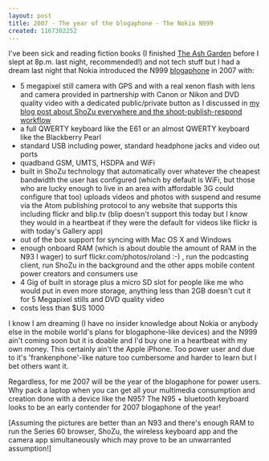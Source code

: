 ```yaml
---
layout: post
title: 2007 - The year of the blogaphone - The Nokia N999
created: 1167302252
---
```

<p> I&#39;ve been sick and reading fiction books (I finished <a href="http://www.harpercollins.ca/global_scripts/product_catalog/book_xml.asp?isbn=0006485456&amp;tc=rg">The Ash Garden</a>  before I slept at 8p.m. last night, recommended!) and not tech stuff but I had a dream last night that Nokia introduced the N999 <a href="/rt/archives/2006/11/17/blogaphone-i-want-it-n95-plus-keyboard">blogaphone</a> in 2007 with: </p><ul> <li>5 megapixel still camera with GPS and with a real xenon flash with lens and camera provided in partnership with Canon or Nikon  and DVD quality video with a dedicated public/private button as I discussed in <a href="http://rolandtanglao.com/archives/2006/12/04/shozu-like-technology-with-suspend-resume-uploading-in-the-background-will-be-in-all-cameras">my blog post about ShoZu everywhere and the shoot-publish-respond workflow</a></li> <li>a full QWERTY keyboard like the E61 or an almost QWERTY keyboard like the Blackberry Pearl</li> <li>standard USB including power, standard headphone jacks and video out ports</li> <li>quadband GSM, UMTS, HSDPA and WiFi</li> <li>built in ShoZu technology that automatically over whatever the cheapest bandwidth the user has configured (which by default is WiFi, but those who are lucky enough to live in an area with affordable 3G could configure that too) uploads videos and photos with suspend and resume via the Atom publishing protocol to any website that supports this including flickr and blip.tv (blip doesn&#39;t support this today but I know they would in a heartbeat if they were the default for videos like flickr is with today&#39;s Gallery app)</li> <li>out of the box support for syncing with Mac OS X and Windows</li> <li>enough onboard RAM (which is about double the amount of RAM in the N93 I wager) to surf flickr.com/photos/roland :-) , run the podcasting client, run ShoZu in the background and the other apps mobile content power creators and consumers use</li> <li>4 Gig of built in storage plus a micro SD slot for people like me who would put in even more storage, anything less than 2GB doesn&#39;t cut it for 5 Megapixel stills and DVD quality video</li> <li>costs less than $US 1000</li> </ul><p> I know I am dreaming (I have no insider knowledge about Nokia or anybody else in the mobile world&#39;s plans for blogaphone-like devices)  and the N999 ain&#39;t coming soon but it is doable and I&#39;d buy one in a heartbeat with my own money.  This certainly ain&#39;t the Apple iPhone. Too power user and due to it&#39;s &#39;frankenphone&#39;-like nature too cumbersome and harder to learn but I bet others want it. </p><p> Regardless, for me 2007 will be the year of the blogaphone for power users. Why pack a laptop when you can get all your multimedia consumption and creation done with a device like the N95? The N95 + bluetooth keyboard looks to be an early contender for 2007 blogaphone of the year! </p><p> [Assuming the pictures are better than an N93 and there&#39;s enough RAM to run the Series 60 browser, ShoZu, the wireless keyboard app and the camera app simultaneously which may prove to be an unwarranted assumption!] </p>
